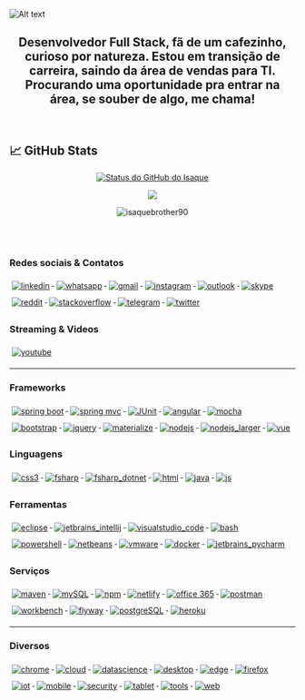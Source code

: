 <!--### Hi there 👋-->

<!--
**isaquebrother90/isaquebrother90** is a ✨ _special_ ✨ repository because its `README.md` (this file) appears on your GitHub profile.

Here are some ideas to get you started:

- 🔭 I’m currently working on ...
- 🌱 I’m currently learning ...
- 👯 I’m looking to collaborate on ...
- 🤔 I’m looking for help with ...
- 💬 Ask me about ...
- 📫 How to reach me: ...
- 😄 Pronouns: ...
- ⚡ Fun fact: ...
-->

![Alt text](Hey.gif)
## <h2 align="center">Desenvolvedor Full Stack, fã de um cafezinho, curioso por natureza. Estou em transição de carreira, saindo da área de vendas para TI. Procurando uma oportunidade pra entrar na área, se souber de algo, me chama! </center>

&nbsp;


## &#x1f4c8; GitHub Stats

<p align="center">
<a href="https://github.com/isaquebrother90/isaquebrother90">
  <img align="center" src="https://github-readme-stats.vercel.app/api?username=isaquebrother90&show_icons=true&line_height=27&count_private=true&title_color=ffffff&text_color=c9cacc&icon_color=2bbc8a&bg_color=1d1f21" alt="Status do GitHub do Isaque" />
</a>
  </p>

<p align="center">
<a href="https://github.com/isaquebrother90">
  <img align="center" src="https://github-readme-stats.vercel.app/api/top-langs/?username=isaquebrother90&hide=python&title_color=ffffff&text_color=c9cacc&icon_color=2bbc8a&bg_color=1d1f21" />
</a>
  </p>


<p align="center"> <img src="https://komarev.com/ghpvc/?username=isaquebrother90&label=Profile%20views&color=0e75b6&style=flat" alt="isaquebrother90" /> </p>
&nbsp;

<!--<p align="center"> <a href="https://github.com/ryo-ma/github-profile-trophy"><img src="https://github-profile-trophy.vercel.app/?username=isaquebrother90" alt="isaquebrother90"/></a> </p>-->


<!--<p><img align="left" src="https://github-readme-stats.vercel.app/api/top-langs?username=isaquebrother90&hide=python&show_icons=true&locale=en&layout=compact" alt="isaquebrother90" /></p>-->

<!--<p>&nbsp;<img align="center" src="https://github-readme-stats.vercel.app/api?username=isaquebrother90&show_icons=true&locale=en" alt="isaquebrother90" /></p>-->


<br>
&nbsp;

### Redes sociais & Contatos
<p align="left">

  <a href="https://www.linkedin.com/in/isaquemoura/" target="_blank">
    <img src="svg/social/linkedin.svg" alt="linkedin" style="vertical-align:top; margin:6px 4px">
  </a>
  
  <a href="https://cutt.ly/6gJwKx7" target="_blank">
    <img src="svg/social/whatsapp.svg" alt="whatsapp" style="vertical-align:top; margin:6px 4px">
  </a> 

  <a href="mailto:isaquebrother90@gmail.com/" target = "_blank">
    <img src="svg/social/gmail.svg" alt="gmail" style="vertical-align:top; margin:6px 4px">
  </a>  

  <a href="https://www.instagram.com/isaque.moura_/" target="_blank">
    <img src="svg/social/instagram.svg" alt="instagram" style="vertical-align:top; margin:6px 4px">
  </a>   

  <a href="mailto:isaquebrother90@hotmail.com/" target="_blank">
    <img src="svg/social/outlook.svg" alt="outlook" style="vertical-align:top; margin:6px 4px">
  </a>  

  <a href="mailto:isaquebrother90@hotmail.com/" target="_blank">
    <img src="svg/social/skype.svg" alt="skype" style="vertical-align:top; margin:6px 4px">
  </a>

  <a href="https://www.reddit.com/user/Sad_Industry6453/" target="_blank">
    <img src="svg/social/reddit.svg" alt="reddit" style="vertical-align:top; margin:6px 4px">
  </a>       
  
  <a href="https://stackoverflow.com/users/14598571/isaque-moura/" target="_blank">
    <img src="svg/social/stackoverflow.svg" alt="stackoverflow" style="vertical-align:top; margin:6px 4px">
  </a>        <a href="https://t.me/isaquebrother90/" target="_blank">  
    <img src="svg/social/telegram.svg" alt="telegram" style="vertical-align:top; margin:6px 4px">
  </a>        <a href="https://twitter.com/Isaque72611061/" target="_blank">
    <img src="svg/social/twitter.svg" alt="twitter" style="vertical-align:top; margin:6px 4px">
  </a>             

</p>

### Streaming & Videos
<p align="left"> 

  <a href="https://www.youtube.com/channel/UC-biOQ-yUeM_FJUIcAKkgvA?view_as=subscriber" target="_blank">
    <img src="svg/streaming/youtube.svg" alt="youtube" style="vertical-align:top; margin:6px 4px">
  </a>  

</p>

---

### Frameworks 

<p align="left">
  
  <a href="#">
    <img src="svg/dev/frameworks/BadgeSpringBoot.svg" alt="spring boot" style="vertical-align:top; margin:6px 4px">
  </a>  
  
  <a href="#">
    <img src="svg/dev/frameworks/BadgeSpringMvc.svg" alt="spring mvc" style="vertical-align:top; margin:6px 4px">
  </a>  
  
  <a href="#">
    <img src="svg/dev/frameworks/BadgeJUnit.svg" alt="JUnit" style="vertical-align:top; margin:6px 4px">
  </a> 
  
  <a href="#">
    <img src="svg/dev/frameworks/angular.svg" alt="angular" style="vertical-align:top; margin:6px 4px">
  </a>  
  
  <a href="#">
    <img src="svg/dev/frameworks/BadgeMocha.svg" alt="mocha" style="vertical-align:top; margin:6px 4px">
  </a>  

   <a href="#">
    <img src="svg/dev/frameworks/bootstrap.svg" alt="bootstrap" style="vertical-align:top; margin:6px 4px">
  </a>   

  <a href="#">
    <img src="svg/dev/frameworks/jquery.svg" alt="jquery" style="vertical-align:top; margin:6px 4px">
  </a>   

  <a href="#">
    <img src="svg/dev/frameworks/materialize.svg" alt="materialize" style="vertical-align:top; margin:6px 4px">
  </a>  

  <a href="#">
    <img src="svg/dev/frameworks/nodejs.svg" alt="nodejs" style="vertical-align:top; margin:6px 4px">
  </a>  

  <a href="#">
    <img src="svg/dev/frameworks/nodejs_larger.svg" alt="nodejs_larger" style="vertical-align:top; margin:6px 4px">
  </a>   

  <a href="#">
    <img src="svg/dev/frameworks/vue.svg" alt="vue" style="vertical-align:top; margin:6px 4px">
  </a>  

</p>

### Linguagens 

  <a href="#">
    <img src="svg/dev/languages/css3.svg" alt="css3" style="vertical-align:top; margin:6px 4px">
  </a>  

   <a href="#">
    <img src="svg/dev/languages/fsharp.svg" alt="fsharp" style="vertical-align:top; margin:6px 4px">
  </a>  
 
  <a href="#">
    <img src="svg/dev/languages/fsharp_dotnet.svg" alt="fsharp_dotnet" style="vertical-align:top; margin:6px 4px">
  </a>  

  <a href="#">
    <img src="svg/dev/languages/html.svg" alt="html" style="vertical-align:top; margin:6px 4px">
  </a>  

  <a href="#">
    <img src="svg/dev/languages/java.svg" alt="java" style="vertical-align:top; margin:6px 4px">
  </a>  

  <a href="#">
    <img src="svg/dev/languages/js.svg" alt="js" style="vertical-align:top; margin:6px 4px">
  </a>   

</p>

### Ferramentas 
<p align="left">
  
  <a href="#">
    <img src="svg/dev/tools/eclipse.svg" alt="eclipse" style="vertical-align:top; margin:6px 4px">
  </a> 
  
   <a href="#">
    <img src="svg/dev/tools/jetbrains_intellij.svg" alt="jetbrains_intellij" style="vertical-align:top; margin:6px 4px">
  </a> 
  
  <a href="#">
    <img src="svg/dev/tools/visualstudio_code.svg" alt="visualstudio_code" style="vertical-align:top; margin:6px 4px">
  </a> 

  <a href="#">
    <img src="svg/dev/tools/bash.svg" alt="bash" style="vertical-align:top; margin:6px 4px">
  </a> 
  
  <a href="#">
    <img src="svg/dev/tools/powershell.svg" alt="powershell" style="vertical-align:top; margin:6px 4px">
  </a> 
  
  <a href="#">
    <img src="svg/dev/tools/BadgeNetbeans.svg" alt="netbeans" style="vertical-align:top; margin:6px 4px">
  </a>  
  
  <a href="#">
    <img src="svg/dev/tools/vmware.svg" alt="vmware" style="vertical-align:top; margin:6px 4px">
  </a>  

  <a href="#">
    <img src="svg/dev/tools/docker.svg" alt="docker" style="vertical-align:top; margin:6px 4px">
  </a> 

  <a href="#">
    <img src="svg/dev/tools/jetbrains_pycharm.svg" alt="jetbrains_pycharm" style="vertical-align:top; margin:6px 4px">
  </a> 

</p>

### Serviços
<p align="left">

  <a href="#">
    <img src="svg/dev/services/BadgeMaven.svg" alt="maven" style="vertical-align:top; margin:6px 4px">
  </a> 
  
  <a href="#">
    <img src="svg/dev/services/BadgeMySQL.svg" alt="mySQL" style="vertical-align:top; margin:6px 4px">
  </a> 

  <a href="#">
    <img src="svg/dev/services/npm.svg" alt="npm" style="vertical-align:top; margin:6px 4px">
  </a>  
  
  <a href="#">
    <img src="svg/dev/services/BadgeNetlify.svg" alt="netlify" style="vertical-align:top; margin:6px 4px">
  </a> 

  <a href="#">
    <img src="svg/dev/services/office_365.svg" alt="office 365" style="vertical-align:top; margin:6px 4px">
  </a> 
  
  <a href="#">
    <img src="svg/dev/services/BadgePostman.svg" alt="postman" style="vertical-align:top; margin:6px 4px">
  </a> 
  
  <a href="#">
    <img src="svg/dev/services/BadgeWorkbench.svg" alt="workbench" style="vertical-align:top; margin:6px 4px">
  </a> 
  
  <a href="#">
    <img src="svg/dev/services/BadgeFlyway.svg" alt="flyway" style="vertical-align:top; margin:6px 4px">
  </a> 
  
  <a href="#">
    <img src="svg/dev/services/BadgePostgreSQL.svg" alt="postgreSQL" style="vertical-align:top; margin:6px 4px">
  </a> 
  
  <a href="#">
    <img src="svg/dev/services/BadgeHeroku.svg" alt="heroku" style="vertical-align:top; margin:6px 4px">
  </a> 

</p>

--- 

### Diversos
<p align="left"> 

   <a href="#">
    <img src="svg/dev/misc/chrome.svg" alt="chrome" style="vertical-align:top; margin:6px 4px">
  </a>  

   <a href="#">
    <img src="svg/dev/misc/cloud.svg" alt="cloud" style="vertical-align:top; margin:6px 4px">
  </a>  

   <a href="#">
    <img src="svg/dev/misc/datascience.svg" alt="datascience" style="vertical-align:top; margin:6px 4px">
  </a>  

   <a href="#">
    <img src="svg/dev/misc/desktop.svg" alt="desktop" style="vertical-align:top; margin:6px 4px">
  </a>  

   <a href="#">
    <img src="svg/dev/misc/edge.svg" alt="edge" style="vertical-align:top; margin:6px 4px">
  </a>  

   <a href="#">
    <img src="svg/dev/misc/firefox.svg" alt="firefox" style="vertical-align:top; margin:6px 4px">
  </a>  

   <a href="#">
    <img src="svg/dev/misc/iot.svg" alt="iot" style="vertical-align:top; margin:6px 4px">
  </a>  

   <a href="#">
    <img src="svg/dev/misc/mobile.svg" alt="mobile" style="vertical-align:top; margin:6px 4px">
  </a>  

   <a href="#">
    <img src="svg/dev/misc/security.svg" alt="security" style="vertical-align:top; margin:6px 4px">
  </a>  

  <a href="#">
    <img src="svg/dev/misc/tablet.svg" alt="tablet" style="vertical-align:top; margin:6px 4px">
  </a>  

   <a href="#">
    <img src="svg/dev/misc/tools.svg" alt="tools" style="vertical-align:top; margin:6px 4px">
  </a>  

   <a href="#">
    <img src="svg/dev/misc/web.svg" alt="web" style="vertical-align:top; margin:6px 4px">
  </a>  

</p>



<!-- START gadpp -->

<!--START_SECTION:activity-->

